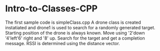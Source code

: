 # Intro-to-Classes-CPP
The first sample code is simpleClass.cpp
A drone class is created instatiated and drone1 is used to search for a randomly generated target. 
Starting position of the drone is always known. Move using '2'down '4'left'6' right and '8' up.
Search for the target and get a completion message.
RSSI is determined using the distance vector. 
